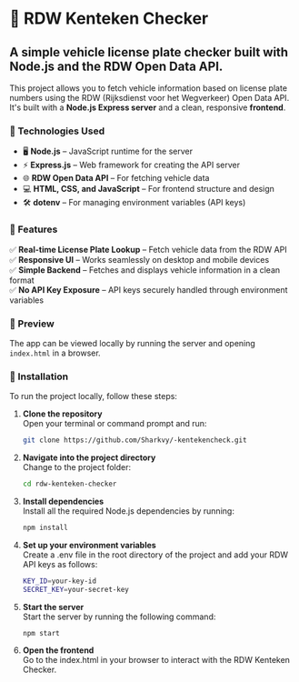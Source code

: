 # 🚗 RDW Kenteken Checker

## A simple vehicle license plate checker built with Node.js and the RDW Open Data API.

This project allows you to fetch vehicle information based on license plate numbers using the RDW (Rijksdienst voor het Wegverkeer) Open Data API. It's built with a **Node.js Express server** and a clean, responsive **frontend**.

### 🔧 Technologies Used
- 🖥️ **Node.js** – JavaScript runtime for the server
- ⚡ **Express.js** – Web framework for creating the API server
- 🌐 **RDW Open Data API** – For fetching vehicle data
- 💻 **HTML, CSS, and JavaScript** – For frontend structure and design
- 🛠️ **dotenv** – For managing environment variables (API keys)

### 🚀 Features
✅ **Real-time License Plate Lookup** – Fetch vehicle data from the RDW API  
✅ **Responsive UI** – Works seamlessly on desktop and mobile devices  
✅ **Simple Backend** – Fetches and displays vehicle information in a clean format  
✅ **No API Key Exposure** – API keys securely handled through environment variables  

### 📸 Preview  
The app can be viewed locally by running the server and opening `index.html` in a browser.  

### 📝 Installation  
To run the project locally, follow these steps:

1. **Clone the repository**  
   Open your terminal or command prompt and run:
   ```bash
   git clone https://github.com/Sharkvy/-kentekencheck.git
2. **Navigate into the project directory**  
   Change to the project folder:
   ```bash
   cd rdw-kenteken-checker
3. **Install dependencies**  
   Install all the required Node.js dependencies by running:
   ```bash
   npm install
4. **Set up your environment variables**  
   Create a .env file in the root directory of the project and add your RDW API keys as follows:
   ```bash
   KEY_ID=your-key-id
   SECRET_KEY=your-secret-key
5. **Start the server**  
   Start the server by running the following command:
   ```bash
   npm start
6. **Open the frontend**  
   Go to the index.html in your browser to interact with the RDW Kenteken Checker.




